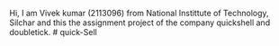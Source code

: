 Hi, I am Vivek kumar (2113096) from National Instittute of Technology, Silchar and this the assignment project of the company quickshell and doubletick. 
#   q u i c k - S e l l  
 